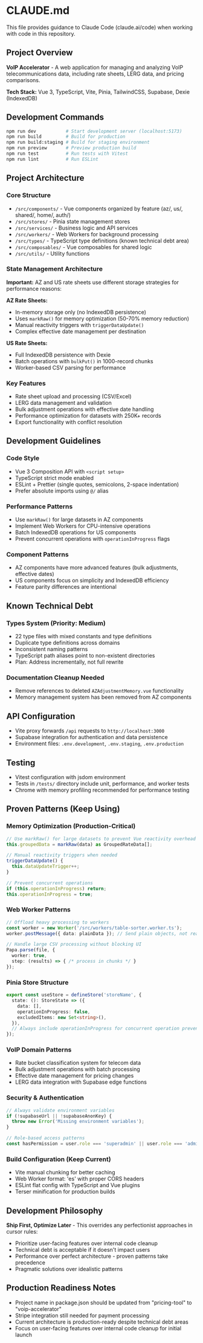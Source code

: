 # CLAUDE.md

This file provides guidance to Claude Code (claude.ai/code) when working with code in this repository.

## Project Overview

**VoIP Accelerator** - A web application for managing and analyzing VoIP telecommunications data, including rate sheets, LERG data, and pricing comparisons.

**Tech Stack:** Vue 3, TypeScript, Vite, Pinia, TailwindCSS, Supabase, Dexie (IndexedDB)

## Development Commands

```bash
npm run dev           # Start development server (localhost:5173)
npm run build         # Build for production
npm run build:staging # Build for staging environment
npm run preview       # Preview production build
npm run test          # Run tests with Vitest
npm run lint          # Run ESLint
```

## Project Architecture

### Core Structure
- `/src/components/` - Vue components organized by feature (az/, us/, shared/, home/, auth/)
- `/src/stores/` - Pinia state management stores
- `/src/services/` - Business logic and API services
- `/src/workers/` - Web Workers for background processing
- `/src/types/` - TypeScript type definitions (known technical debt area)
- `/src/composables/` - Vue composables for shared logic
- `/src/utils/` - Utility functions

### State Management Architecture

**Important:** AZ and US rate sheets use different storage strategies for performance reasons:

**AZ Rate Sheets:**
- In-memory storage only (no IndexedDB persistence)
- Uses `markRaw()` for memory optimization (50-70% memory reduction)
- Manual reactivity triggers with `triggerDataUpdate()`
- Complex effective date management per destination

**US Rate Sheets:**
- Full IndexedDB persistence with Dexie
- Batch operations with `bulkPut()` in 1000-record chunks
- Worker-based CSV parsing for performance

### Key Features
- Rate sheet upload and processing (CSV/Excel)
- LERG data management and validation
- Bulk adjustment operations with effective date handling
- Performance optimization for datasets with 250K+ records
- Export functionality with conflict resolution

## Development Guidelines

### Code Style
- Vue 3 Composition API with `<script setup>`
- TypeScript strict mode enabled
- ESLint + Prettier (single quotes, semicolons, 2-space indentation)
- Prefer absolute imports using `@/` alias

### Performance Patterns
- Use `markRaw()` for large datasets in AZ components
- Implement Web Workers for CPU-intensive operations
- Batch IndexedDB operations for US components
- Prevent concurrent operations with `operationInProgress` flags

### Component Patterns
- AZ components have more advanced features (bulk adjustments, effective dates)
- US components focus on simplicity and IndexedDB efficiency
- Feature parity differences are intentional

## Known Technical Debt

### Types System (Priority: Medium)
- 22 type files with mixed constants and type definitions
- Duplicate type definitions across domains
- Inconsistent naming patterns
- TypeScript path aliases point to non-existent directories
- Plan: Address incrementally, not full rewrite

### Documentation Cleanup Needed
- Remove references to deleted `AZAdjustmentMemory.vue` functionality
- Memory management system has been removed from AZ components

## API Configuration

- Vite proxy forwards `/api` requests to `http://localhost:3000`
- Supabase integration for authentication and data persistence
- Environment files: `.env.development`, `.env.staging`, `.env.production`

## Testing

- Vitest configuration with jsdom environment
- Tests in `/tests/` directory include unit, performance, and worker tests
- Chrome with memory profiling recommended for performance testing

## Proven Patterns (Keep Using)

### Memory Optimization (Production-Critical)
```typescript
// Use markRaw() for large datasets to prevent Vue reactivity overhead
this.groupedData = markRaw(data) as GroupedRateData[];

// Manual reactivity triggers when needed
triggerDataUpdate() {
  this.dataUpdateTrigger++;
}

// Prevent concurrent operations
if (this.operationInProgress) return;
this.operationInProgress = true;
```

### Web Worker Patterns
```typescript
// Offload heavy processing to workers
const worker = new Worker('/src/workers/table-sorter.worker.ts');
worker.postMessage({ data: plainData }); // Send plain objects, not reactive proxies

// Handle large CSV processing without blocking UI
Papa.parse(file, {
  worker: true,
  step: (results) => { /* process in chunks */ }
});
```

### Pinia Store Structure
```typescript
export const useStore = defineStore('storeName', {
  state: (): StoreState => ({
    data: [],
    operationInProgress: false,
    excludedItems: new Set<string>(),
  }),
  // Always include operationInProgress for concurrent operation prevention
});
```

### VoIP Domain Patterns
- Rate bucket classification system for telecom data
- Bulk adjustment operations with batch processing
- Effective date management for pricing changes
- LERG data integration with Supabase edge functions

### Security & Authentication
```typescript
// Always validate environment variables
if (!supabaseUrl || !supabaseAnonKey) {
  throw new Error('Missing environment variables');
}

// Role-based access patterns
const hasPermission = user.role === 'superadmin' || user.role === 'admin';
```

### Build Configuration (Keep Current)
- Vite manual chunking for better caching
- Web Worker format: 'es' with proper CORS headers
- ESLint flat config with TypeScript and Vue plugins
- Terser minification for production builds

## Development Philosophy

**Ship First, Optimize Later** - This overrides any perfectionist approaches in cursor rules:
- Prioritize user-facing features over internal code cleanup
- Technical debt is acceptable if it doesn't impact users
- Performance over perfect architecture - proven patterns take precedence
- Pragmatic solutions over idealistic patterns

## Production Readiness Notes

- Project name in package.json should be updated from "pricing-tool" to "voip-accelerator"
- Stripe integration still needed for payment processing
- Current architecture is production-ready despite technical debt areas
- Focus on user-facing features over internal code cleanup for initial launch